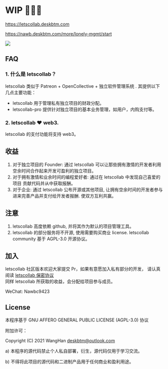 # WIP 🚧🚧🚧 

https://letscollab.deskbtm.com

https://nawb.deskbtm.com/more/lonely-mgmt/start

<img src="https://s2.loli.net/2022/04/25/dPcuzynwbxStgl4.png" />

<br />

## FAQ

### 1. 什么是 letscollab？

letscollab 类似于 Patreon + OpenCollective + 独立软件管理系统 . 其提供以下几点主要功能：

- letscollab 用于管理私有独立项目的财政分配。
- letscollab-pro 提供针对独立项目的基本业务管理，如用户，内购支付等。

### 2. letscollab ❤️ web3.

letscollab 的支付功能将支持 web3。

## 收益

1.  对于独立项目的 Founder: 通过 letscollab 可以让那些拥有激情的开发者利用空余时间合作起来开发可盈利的独立项目。
2.  对于拥有激情和业余时间的编程爱好者: 通过在 letscollab 中发现自己喜爱的项目 贡献代码并从中获取报酬。
3.  对于企业: 通过 letscollab 公布开源或其他项目, 让拥有空余时间的开发者参与进来完善产品并支付给开发者报酬. 使双方互利共赢。

## 注意

1. letscollab 高度依赖 github, 并将其作为默认的项目管理工具。
2. letscollab 的部分服务将不开源, 使用需要购买商业 license. letscollab community 基于 AGPL-3.0 开源协议。

## 加入

letscollab 社区版本欢迎大家提交 Pr，如果有意愿加入私有部分的开发， 请认真阅读 [letscollab 保密协议](./docs/confidentiality-agreement.md)
<br />
同样 letscollab 所获取的收益，会分配给项目参与成员。

WeChat: Nawbc9423

## License

本程序基于 GNU AFFERO GENERAL PUBLIC LICENSE (AGPL-3.0) 协议

附加许可：

Copyright (C) 2021 WangHan <deskbtm@outlook.com>

a) 本程序的源代码禁止个人私自部署，衍生，源代码仅用于学习交流。

b) 不得将此项目的源代码和二进制产品用于任何商业和盈利用途。
